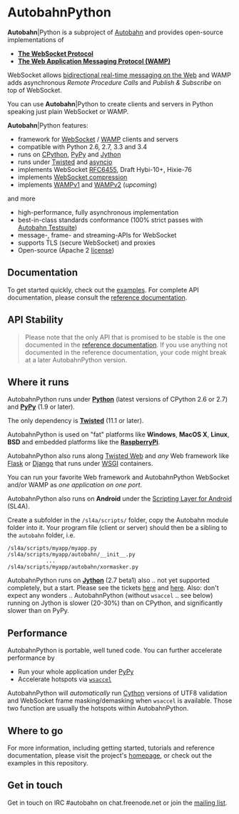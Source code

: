 AutobahnPython
==============

**Autobahn**|Python is a subproject of [Autobahn](http://autobahn.ws/) and provides open-source implementations of

* **[The WebSocket Protocol](http://tools.ietf.org/html/rfc6455)**
* **[The Web Application Messaging Protocol (WAMP)](http://wamp.ws/)**

WebSocket allows [bidirectional real-time messaging on the Web](http://tavendo.com/blog/post/websocket-why-what-can-i-use-it/) and WAMP adds asynchronous *Remote Procedure Calls* and *Publish & Subscribe* on top of WebSocket. 

You can use **Autobahn**|Python to create clients and servers in Python speaking just plain WebSocket or WAMP.


**Autobahn**|Python features:

* framework for [WebSocket](http://tools.ietf.org/html/rfc6455) / [WAMP](http://wamp.ws/) clients and servers
* compatible with Python 2.6, 2.7, 3.3 and 3.4
* runs on [CPython](http://python.org/), [PyPy](http://pypy.org/) and [Jython](http://jython.org/)
* runs under [Twisted](http://twistedmatrix.com/) and [asyncio](http://docs.python.org/3.4/library/asyncio.html)
* implements WebSocket [RFC6455](http://tools.ietf.org/html/rfc6455), Draft Hybi-10+, Hixie-76
* implements [WebSocket compression](http://tools.ietf.org/html/draft-ietf-hybi-permessage-compression)
* implements [WAMPv1](http://wamp.ws/spec/) and [WAMPv2](https://github.com/tavendo/WAMP/blob/master/spec/README.md) (*upcoming*)

and more

* high-performance, fully asynchronous implementation
* best-in-class standards conformance (100% strict passes with [Autobahn Testsuite](http://autobahn.ws/testsuite))
* message-, frame- and streaming-APIs for WebSocket
* supports TLS (secure WebSocket) and proxies
* Open-source (Apache 2 [license](https://github.com/tavendo/AutobahnPython/blob/master/LICENSE))


Documentation
-------------

To get started quickly, check out the [examples](https://github.com/tavendo/AutobahnPython/tree/master/examples).
 For complete API documentation, please consult the [reference documentation](https://autobahnpython.readthedocs.org/).


API Stability
-------------

> Please note that the only API that is promised to be stable is the one documented in the [reference documentation](http://autobahn.ws/python/reference). If you use anything not documented in the reference documentation, your code might break at a later AutobahnPython version.
>

Where it runs
-------------

AutobahnPython runs under **[Python](http://www.python.org/)** (latest versions of CPython 2.6 or 2.7) and **[PyPy](http://pypy.org/)** (1.9 or later).

The only dependency is **[Twisted](http://twistedmatrix.com)** (11.1 or later).

AutobahnPython is used on "fat" platforms like **Windows**, **MacOS X**, **Linux**, **BSD** and embedded platforms like the **[RaspberryPi](http://www.raspberrypi.org/)**.

AutobahnPython also runs along [Twisted Web](http://twistedmatrix.com/documents/current/web/howto/index.html) and *any* Web framework like [Flask](http://flask.pocoo.org/) or [Django](https://www.djangoproject.com/) that runs under [WSGI](http://en.wikipedia.org/wiki/Web_Server_Gateway_Interface) containers.

You can run your favorite Web framework and AutobahnPython WebSocket and/or WAMP as *one application on one port*.

AutobahnPython also runs on **Android** under the [Scripting Layer for Android](http://code.google.com/p/android-scripting/) (SL4A).

Create a subfolder in the `/sl4a/scripts/` folder, copy the Autobahn module folder into it. Your program file (client or server) should then be a sibling to the `autobahn` folder, i.e.

    /sl4a/scripts/myapp/myapp.py
    /sl4a/scripts/myapp/autobahn/__init__.py
                ...
    /sl4a/scripts/myapp/autobahn/xormasker.py

AutobahnPython runs on **[Jython](http://www.jython.org/)** (2.7 beta1) also .. not yet supported completely, but a start. Please see the tickets [here](http://twistedmatrix.com/trac/ticket/3413#comment:21) and [here](http://bugs.jython.org/issue1521). Also: don't expect any wonders .. AutobahnPython (without `wsaccel` .. see below) running on Jython is slower (20-30%) than on CPython, and significantly slower than on PyPy.


Performance
-----------

AutobahnPython is portable, well tuned code. You can further accelerate performance by

* Run your whole application under [PyPy](http://pypy.org/)
* Accelerate hotspots via [`wsaccel`](https://github.com/methane/wsaccel)

AutobahnPython will *automatically* run [Cython](http://cython.org/) versions of UTF8 validation and WebSocket frame masking/demasking when `wsaccel` is available. Those two function are usually the hotspots within AutobahnPython.


Where to go
-----------

For more information, including getting started, tutorials and reference documentation, please visit the project's [homepage](http://autobahn.ws/python), or check out the examples in this repository.


Get in touch
------------

Get in touch on IRC #autobahn on chat.freenode.net or join the [mailing list](http://groups.google.com/group/autobahnws).

